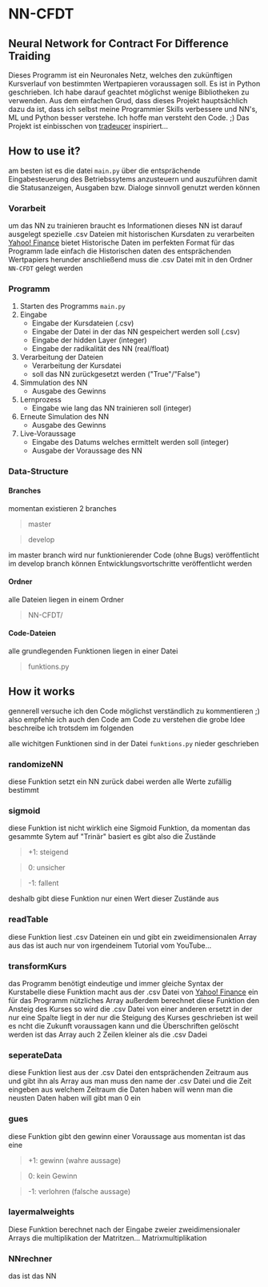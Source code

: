 # NN-CFDT

## Neural Network for Contract For Difference Traiding

Dieses Programm ist ein Neuronales Netz, welches den zukünftigen Kursverlauf von bestimmten Wertpapieren voraussagen soll.
Es ist in Python geschrieben. Ich habe darauf geachtet möglichst wenige Bibliotheken zu verwenden. Aus dem einfachen Grud, dass dieses Projekt hauptsächlich dazu da ist, dass ich selbst meine Programmier Skills verbessere und NN's, ML und Python besser verstehe.
Ich hoffe man versteht den Code. ;)
Das Projekt ist einbisschen von [tradeucer](http://www.traducer.de/star/include/tabelle.htm) inspiriert...

## How to use it?

am besten ist es die datei `main.py` über die entsprächende Eingabesteuerung des Betriebssytems anzusteuern und auszuführen
damit die Statusanzeigen, Ausgaben bzw. Dialoge sinnvoll genutzt werden können

### Vorarbeit

um das NN zu trainieren braucht es Informationen
dieses NN ist darauf ausgelegt spezielle .csv Dateien mit historischen Kursdaten zu verarbeiten
[Yahoo! Finance](https://finance.yahoo.com/) bietet Historische Daten im perfekten Format für das Programm
lade einfach die Historischen daten des entsprächenden Wertpapiers herunder
anschließend muss die .csv Datei mit in den Ordner `NN-CFDT` gelegt werden

### Programm

1. Starten des Programms `main.py`
2. Eingabe
    - Eingabe der Kursdateien (.csv)
    - Eingabe der Datei in der das NN gespeichert werden soll (.csv)
    - Eingabe der hidden Layer (integer)
    - Eingabe der radikalität des NN (real/float)
3. Verarbeitung der Dateien
    - Verarbeitung der Kursdatei
    - soll das NN zurückgesetzt werden ("True"/"False")
4. Simmulation des NN
    - Ausgabe des Gewinns
5. Lernprozess
    - Eingabe wie lang das NN trainieren soll (integer)
6. Erneute Simulation des NN
    - Ausgabe des Gewinns
7. Live-Voraussage
    - Eingabe des Datums welches ermittelt werden soll (integer)
    - Ausgabe der Voraussage des NN

### Data-Structure

#### Branches
momentan existieren 2 branches
>master

>develop

im master branch wird nur funktionierender Code (ohne Bugs) veröffentlicht
im develop branch können Entwicklungsvortschritte veröffentlicht werden

#### Ordner
alle Dateien liegen in einem Ordner 
>NN-CFDT/

#### Code-Dateien
alle grundlegenden Funktionen liegen in einer Datei
>funktions.py

## How it works

gennerell versuche ich den Code möglichst verständlich zu kommentieren ;)
also empfehle ich auch den Code am Code zu verstehen
die grobe Idee beschreibe ich trotsdem im folgenden

alle wichitgen Funktionen sind in der Datei `funktions.py` nieder geschrieben

### randomizeNN

diese Funktion setzt ein NN zurück
dabei werden alle Werte zufällig bestimmt

### sigmoid

diese Funktion ist nicht wirklich eine Sigmoid Funktion, da momentan das gesammte Sytem auf "Trinär" basiert
es gibt also die Zustände 

>+1: steigend

>0: unsicher

>-1: fallent

deshalb gibt diese Funktion nur einen Wert dieser Zustände aus

### readTable

diese Funktion liest .csv Dateinen ein und gibt ein zweidimensionalen Array aus
das ist auch nur von irgendeinem Tutorial vom YouTube...

### transformKurs

das Programm benötigt eindeutige und immer gleiche Syntax der Kurstabelle
diese Funktion macht aus der .csv Datei von [Yahoo! Finance](https://finance.yahoo.com/) ein für das Programm nützliches Array
außerdem berechnet diese Funktion den Ansteig des Kurses
so wird die .csv Datei von einer anderen ersetzt in der nur eine Spalte liegt in  der nur die Steigung des Kurses geschrieben ist
weil es ncht die Zukunft voraussagen kann und die Überschriften gelöscht werden ist das Array auch 2 Zeilen kleiner als die .csv Dadei

### seperateData

diese Funktion liest aus der .csv Datei den entsprächenden Zeitraum aus
und gibt ihn als Array aus
man muss den name der .csv Datei und die Zeit eingeben aus welchem Zeitraum die Daten haben will
wenn man die neusten Daten haben will gibt man 0 ein

### gues

diese Funktion gibt den gewinn einer Voraussage aus
momentan ist das eine

>+1: gewinn (wahre aussage)

>0: kein Gewinn

>-1: verlohren (falsche aussage)

### layermalweights

Diese Funktion berechnet nach der Eingabe zweier zweidimensionaler Arrays die multiplikation der Matritzen...
Matrixmultiplikation

### NNrechner
das ist das NN
